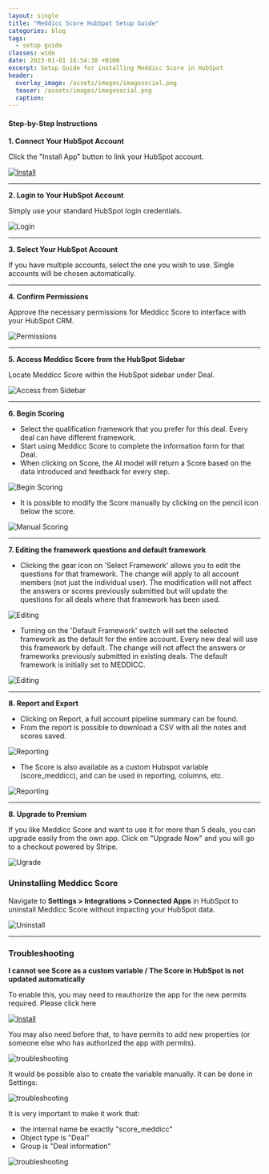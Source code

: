 ```yaml
---
layout: single
title: "Meddicc Score HubSpot Setup Guide"
categories: blog
tags:
  - setup guide
classes: wide
date: 2023-01-01 16:54:38 +0100
excerpt: Setup Guide for installing Meddicc Score in HubSpot
header:
  overlay_image: /assets/images/imagesocial.png
  teaser: /assets/images/imagesocial.png
  caption:
---
```


#### Step-by-Step Instructions

**1. Connect Your HubSpot Account**

Click the "Install App" button to link your HubSpot account.

<a href="{{ site.pwalink }}" target="_blank">![Install](../../assets/images/installBtn.png)</a>

---

**2. Login to Your HubSpot Account**

Simply use your standard HubSpot login credentials.

![Login](../../assets/images/guide1.png)

---

**3. Select Your HubSpot Account**

If you have multiple accounts, select the one you wish to use. Single accounts will be chosen automatically.

---

**4. Confirm Permissions**

Approve the necessary permissions for Meddicc Score to interface with your HubSpot CRM.

![Permissions](../../assets/images/guide2.png)

---

**5. Access Meddicc Score from the HubSpot Sidebar**

Locate Meddicc Score within the HubSpot sidebar under Deal.

![Access from Sidebar](../../assets/images/guide3.png)

---

**6. Begin Scoring**

- Select the qualification framework that you prefer for this deal. Every deal can have different framework.
- Start using Meddicc Score to complete the information form for that Deal.
- When clicking on Score, the AI model will return a Score based on the data introduced and feedback for every step.

![Begin Scoring](../../assets/images/guide4.png)

- It is possible to modify the Score manually by clicking on the pencil icon below the score.

![Manual Scoring](../../assets/images/guide41.png)

---

**7. Editing the framework questions and default framework**

- Clicking the gear icon on 'Select Framework' allows you to edit the questions for that framework. The change will apply to all account members (not just the individual user). The modification will not affect the answers or scores previously submitted but will update the questions for all deals where that framework has been used.

![Editing](../../assets/images/guide9.png)

- Turning on the 'Default Framework' switch will set the selected framework as the default for the entire account. Every new deal will use this framework by default. The change will not affect the answers or frameworks previously submitted in existing deals. The default framework is initially set to MEDDICC.

![Editing](../../assets/images/guide10.png)

---

**8. Report and Export**

- Clicking on Report, a full account pipeline summary can be found.
- From the report is possible to download a CSV with all the notes and scores saved.

![Reporting](../../assets/images/guide8.png)

- The Score is also available as a custom Hubspot variable (score_meddicc), and can be used in reporting, columns, etc.

![Reporting](../../assets/images/features4.png)

---

**8. Upgrade to Premium**

If you like Meddicc Score and want to use it for more than 5 deals, you can upgrade easily from the own app. Click on "Upgrade Now" and you will go to a checkout powered by Stripe.

![Ugrade](../../assets/images/guide5.png)

### Uninstalling Meddicc Score

Navigate to **Settings > Integrations > Connected Apps** in HubSpot to uninstall Meddicc Score without impacting your HubSpot data.

![Uninstall](../../assets/images/guide6.png)

---

### Troubleshooting

**I cannot see Score as a custom variable / The Score in HubSpot is not updated automatically**

To enable this, you may need to reauthorize the app for the new permits required. Please click here

<a href="{{ site.pwalink }}" target="_blank">![Install](../../assets/images/installBtn.png)</a>

You may also need before that, to have permits to add new properties (or someone else who has authorized the app with permits).

![troubleshooting](../../assets/images/trouble1.png)

It would be possible also to create the variable manually. It can be done in Settings:

![troubleshooting](../../assets/images/trouble12.png)

It is very important to make it work that:

- the internal name be exactly "score_meddicc"
- Object type is "Deal"
- Group is "Deal information"

![troubleshooting](../../assets/images/trouble2.png)

